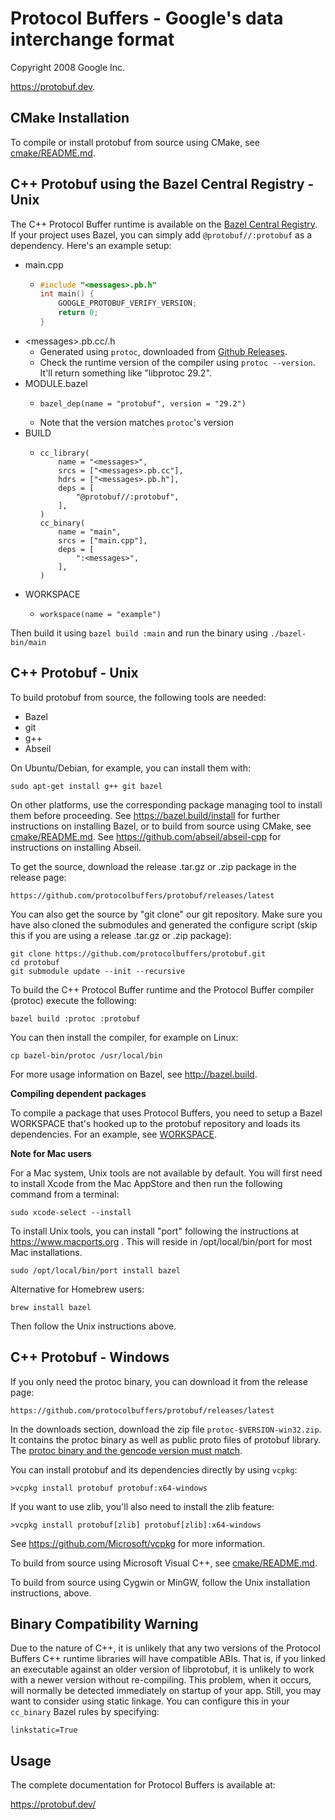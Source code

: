 Protocol Buffers - Google's data interchange format
===================================================

Copyright 2008 Google Inc.

https://protobuf.dev.

CMake Installation
-----------------------

To compile or install protobuf from source using CMake, see
[cmake/README.md](../cmake/README.md).

C++ Protobuf using the Bazel Central Registry - Unix
----------------------------------------------------

The C++ Protocol Buffer runtime is available on the [Bazel Central Registry](https://registry.bazel.build/modules/protobuf). If your project uses Bazel, you can simply add `@protobuf//:protobuf` as a dependency. Here's an example setup:

 * main.cpp
     * ```c
       #include "<messages>.pb.h"
       int main() {
           GOOGLE_PROTOBUF_VERIFY_VERSION;
           return 0;
       }
       ```
 * \<messages\>.pb.cc/.h
     * Generated using `protoc`, downloaded from [Github Releases](https://github.com/protocolbuffers/protobuf/releases).
     * Check the runtime version of the compiler using `protoc --version`. It'll return something like "libprotoc 29.2".
 * MODULE.bazel
     * ```
       bazel_dep(name = "protobuf", version = "29.2")
       ```
     * Note that the version matches `protoc`'s version
 * BUILD
     * ```
       cc_library(
           name = "<messages>",
           srcs = ["<messages>.pb.cc"],
           hdrs = ["<messages>.pb.h"],
           deps = [
               "@protobuf//:protobuf",
           ],
       )
       cc_binary(
           name = "main",
           srcs = ["main.cpp"],
           deps = [
               ":<messages>",
           ],
       )
       ```
 * WORKSPACE
     * ```
       workspace(name = "example")
       ```

Then build it using `bazel build :main` and run the binary using `./bazel-bin/main`


C++ Protobuf - Unix
-----------------------

To build protobuf from source, the following tools are needed:

*   Bazel
*   git
*   g++
*   Abseil

On Ubuntu/Debian, for example, you can install them with:

    sudo apt-get install g++ git bazel

On other platforms, use the corresponding package managing tool to install them
before proceeding. See https://bazel.build/install for further instructions on
installing Bazel, or to build from source using CMake, see
[cmake/README.md](../cmake/README.md). See https://github.com/abseil/abseil-cpp
for instructions on installing Abseil.

To get the source, download the release .tar.gz or .zip package in the
release page:

    https://github.com/protocolbuffers/protobuf/releases/latest

You can also get the source by "git clone" our git repository. Make sure you
have also cloned the submodules and generated the configure script (skip this
if you are using a release .tar.gz or .zip package):

    git clone https://github.com/protocolbuffers/protobuf.git
    cd protobuf
    git submodule update --init --recursive

To build the C++ Protocol Buffer runtime and the Protocol Buffer compiler
(protoc) execute the following:

    bazel build :protoc :protobuf

You can then install the compiler, for example on Linux:

    cp bazel-bin/protoc /usr/local/bin

For more usage information on Bazel, see http://bazel.build.

**Compiling dependent packages**

To compile a package that uses Protocol Buffers, you need to setup a Bazel
WORKSPACE that's hooked up to the protobuf repository and loads its
dependencies.  For an example, see [WORKSPACE](../examples/WORKSPACE).

**Note for Mac users**

For a Mac system, Unix tools are not available by default. You will first need
to install Xcode from the Mac AppStore and then run the following command from
a terminal:

    sudo xcode-select --install

To install Unix tools, you can install "port" following the instructions at
https://www.macports.org . This will reside in /opt/local/bin/port for most
Mac installations.

    sudo /opt/local/bin/port install bazel

Alternative for Homebrew users:

    brew install bazel

Then follow the Unix instructions above.


C++ Protobuf - Windows
--------------------------

If you only need the protoc binary, you can download it from the release
page:

    https://github.com/protocolbuffers/protobuf/releases/latest

In the downloads section, download the zip file `protoc-$VERSION-win32.zip`. It
contains the protoc binary as well as public proto files of protobuf library.
The
[protoc binary and the gencode version must match](https://protobuf.dev/support/cross-version-runtime-guarantee/#cpp).

You can install protobuf and its dependencies directly by using `vcpkg`:

    >vcpkg install protobuf protobuf:x64-windows

If you want to use zlib, you'll also need to install the zlib feature:

    >vcpkg install protobuf[zlib] protobuf[zlib]:x64-windows

See https://github.com/Microsoft/vcpkg for more information.

To build from source using Microsoft Visual C++, see [cmake/README.md](../cmake/README.md).

To build from source using Cygwin or MinGW, follow the Unix installation
instructions, above.

Binary Compatibility Warning
----------------------------

Due to the nature of C++, it is unlikely that any two versions of the
Protocol Buffers C++ runtime libraries will have compatible ABIs.
That is, if you linked an executable against an older version of
libprotobuf, it is unlikely to work with a newer version without
re-compiling.  This problem, when it occurs, will normally be detected
immediately on startup of your app.  Still, you may want to consider
using static linkage.  You can configure this in your `cc_binary` Bazel rules
by specifying:

    linkstatic=True

Usage
-----

The complete documentation for Protocol Buffers is available at:

https://protobuf.dev/

